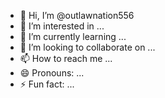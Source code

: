 - 👋 Hi, I’m @outlawnation556
- 👀 I’m interested in ...
- 🌱 I’m currently learning ...
- 💞️ I’m looking to collaborate on ...
- 📫 How to reach me ...
- 😄 Pronouns: ...
- ⚡ Fun fact: ...

<!---
cial ✨ repositooutlawnation556/outlawnation556 is a ✨ spery because its `README.md` (this file) appears on your GitHub profile.
You can click the Preview link to take a look at your changes. 
--->
